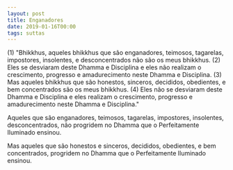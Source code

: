 ```yaml
---
layout: post
title: Enganadores
date: 2019-01-16T00:00
tags: suttas
---
```

(1) "Bhikkhus, aqueles bhikkhus que são enganadores, teimosos, tagarelas, impostores, insolentes, e desconcentrados não são os meus bhikkhus. (2) Eles se desviaram deste Dhamma e Disciplina e eles não realizam o crescimento, progresso e amadurecimento neste Dhamma e Disciplina. (3) Mas aqueles bhikkhus que são honestos, sinceros, decididos, obedientes, e bem concentrados são os meus bhikkhus. (4) Eles não se desviaram deste Dhamma e Disciplina e eles realizam o crescimento, progresso e amadurecimento neste Dhamma e Disciplina."

Aqueles que são enganadores, teimosos, tagarelas, impostores, insolentes, desconcentrados, não progridem no Dhamma que o Perfeitamente Iluminado ensinou.

Mas aqueles que são honestos e sinceros, decididos, obedientes, e bem concentrados, progridem no Dhamma que o Perfeitamente Iluminado ensinou.

